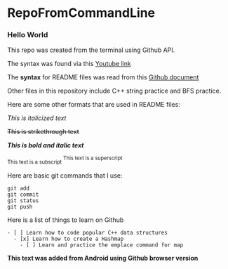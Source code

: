 # RepoFromCommandLine
### Hello World

This repo was created from the terminal using Github API. 

The syntax was found via this [Youtube link](https://www.youtube.com/watch?v=6xmFp4_U9-A&ab_channel=SteveGriffith-Prof3ssorSt3v3)

The **syntax** for README files was read from this [Github document](https://www.youtube.com/watch?v=6xmFp4_U9-A&ab_channel=SteveGriffith-Prof3ssorSt3v3)

Other files in this repository include C++ string practice and BFS practice.

Here are some other formats that are used in README files:

*This is italicized text*

~~This is strikethrough text~~

***This is bold and italic text***

<sub>
  This text is a subscript
 </sub>

<sup>
  This text is a superscript
  </sup>

Here are basic git commands that I use:

```
git add
git commit
git status
git push
```

Here is a list of things to learn on Github

    - [ ] Learn how to code popular C++ data structures 
      - [x] Learn how to create a Hashmap
        - [ ] Learn and practice the emplace command for map

**This text was added from Android using Github browser version**
